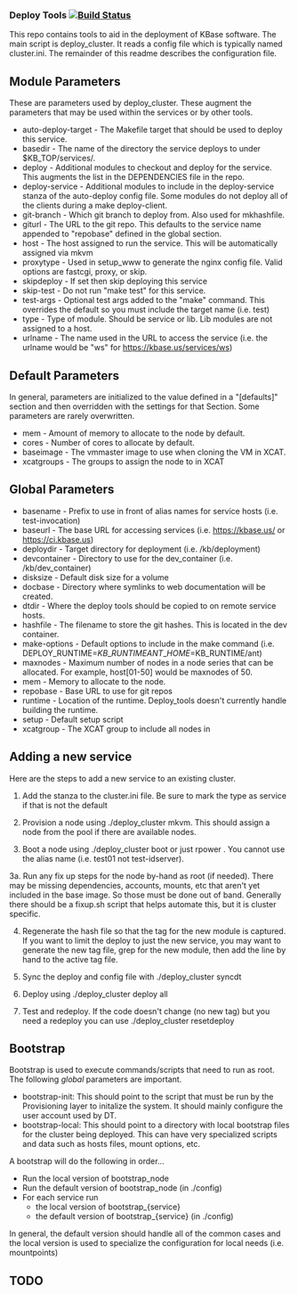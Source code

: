 ### Deploy Tools  [![Build Status](https://travis-ci.org/kbase/deploy_tools.svg?branch=master)](https://travis-ci.org/kbase/deploy_tools)

This repo contains tools to aid in the deployment of KBase software.  The main script is deploy_cluster.  It reads a config file which is typically named cluster.ini.  The remainder of this readme describes the configuration file.

## Module Parameters

These are parameters used by deploy\_cluster.  These augment the parameters that may be used within the services or by other tools.

- auto-deploy-target - The Makefile target that should be used to deploy this service.
- basedir - The name of the directory the service deploys to under $KB\_TOP/services/.
- deploy - Additional modules to checkout and deploy for the service.  This augments the list in the DEPENDENCIES file in the repo.
- deploy-service - Additional modules to include in the deploy-service stanza of the auto-deploy config file.  Some modules do not deploy all of the clients during a make deploy-client.
- git-branch - Which git branch to deploy from.  Also used for mkhashfile.
- giturl - The URL to the git repo.  This defaults to the service name appended to "repobase" defined in the global section.
- host - The host assigned to run the service.  This will be automatically assigned via mkvm
- proxytype - Used in setup\_www to generate the nginx config file.  Valid options are fastcgi, proxy, or skip.
- skipdeploy - If set then skip deploying this service
- skip-test - Do not run "make test" for this service.
- test-args - Optional test args added to the "make" command.  This overrides the default so you must include the target name (i.e. test)
- type - Type of module.  Should be service or lib.  Lib modules are not assigned to a host.
- urlname - The name used in the URL to access the service (i.e. the urlname would be "ws" for https://kbase.us/services/ws)

## Default Parameters

In general, parameters are initialized to the value defined in a "[defaults]" section and then overridden with the settings for that Section.  Some parameters are rarely overwritten.

- mem - Amount of memory to allocate to the node by default.
- cores - Number of cores to allocate by default.
- baseimage - The vmmaster image to use when cloning the VM in XCAT.
- xcatgroups - The groups to assign the node to in XCAT

## Global Parameters

- basename - Prefix to use in front of alias names for service hosts (i.e. test-invocation)
- baseurl - The base URL for accessing services (i.e. https://kbase.us/ or https://ci.kbase.us)
- deploydir - Target directory for deployment (i.e. /kb/deployment)
- devcontainer - Directory to use for the dev\_container (i.e. /kb/dev\_container)
- disksize - Default disk size for a volume
- docbase - Directory where symlinks to web documentation will be created.
- dtdir - Where the deploy tools should be copied to on remote service hosts.
- hashfile - The filename to store the git hashes.  This is located in the dev container.
- make-options - Default options to include in the make command (i.e. DEPLOY\_RUNTIME=$KB\_RUNTIME ANT\_HOME=$KB\_RUNTIME/ant)
- maxnodes - Maximum number of nodes in a node series that can be allocated. For example, host[01-50] would be maxnodes of 50.
- mem - Memory to allocate to the node.
- repobase - Base URL to use for git repos
- runtime - Location of the runtime.  Deploy\_tools doesn't currently handle building the runtime.
- setup - Default setup script
- xcatgroup - The XCAT group to include all nodes in

## Adding a new service

Here are the steps to add a new service to an existing cluster.

1. Add the stanza to the cluster.ini file.  Be sure to mark the type as service if that is not the default

2. Provision a node using ./deploy\_cluster mkvm.  This should assign a node from the pool if there are available nodes.

3. Boot a node using ./deploy\_cluster boot or just rpower <new node>.  You cannot use the alias name (i.e. test01 not test-idserver).

3a. Run any fix up steps for the node by-hand as root (if needed).  There may be missing dependencies, accounts, mounts, etc that aren't yet included in the base image.  So those must be done out of band.  Generally there should be a fixup.sh script that helps automate this, but it is cluster specific.

4. Regenerate the hash file so that the tag for the new module is captured.  If you want to limit the deploy to just the new service, you may want to generate the new tag file, grep for the new module, then add the line by hand to the active tag file.

5. Sync the deploy and config file with ./deploy\_cluster syncdt

6. Deploy using ./deploy\_cluster deploy all <tag file>

7. Test and redeploy.  If the code doesn't change (no new tag) but you need a redeploy you can use ./deploy\_cluster resetdeploy <hostname>

## Bootstrap

Bootstrap is used to execute commands/scripts that need to run as root.  The following _global_ parameters are important.

- bootstrap-init: This should point to the script that must be run by the Provisioning layer to initalize the system.  It should mainly configure the user account used by DT.
- bootstrap-local: This should point to a directory with local bootstrap files for the cluster being deployed.  This can have very specialized scripts and data such as hosts files, mount options, etc.

A bootstrap will do the following in order...

- Run the local version of bootstrap\_node
- Run the default version of bootstrap\_node (in ./config)
- For each service run
  - the local version of bootstrap\_{service}
  - the default version of bootstrap\_{service} (in ./config)

In general, the default version should handle all of the common cases and the local version is used to specialize the configuration for local needs (i.e. mountpoints)


## TODO

